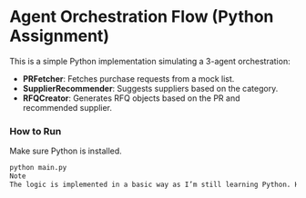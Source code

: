 # Agent Orchestration Flow (Python Assignment)

This is a simple Python implementation simulating a 3-agent orchestration:

- **PRFetcher**: Fetches purchase requests from a mock list.
- **SupplierRecommender**: Suggests suppliers based on the category.
- **RFQCreator**: Generates RFQ objects based on the PR and recommended supplier.

### How to Run

Make sure Python is installed.

```bash
python main.py
Note
The logic is implemented in a basic way as I’m still learning Python. Happy to improve based on feedback.
